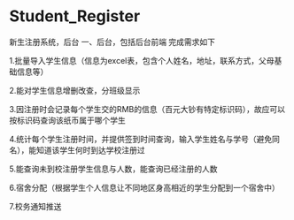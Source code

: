 # Student_Register
新生注册系统，后台
一、后台，包括后台前端
完成需求如下

1.批量导入学生信息（信息为excel表，包含个人姓名，地址，联系方式，父母基础信息等）

2.能对学生信息增删改查，分班级显示

3.因注册时会记录每个学生交的RMB的信息（百元大钞有特定标识码），故应可以按标识码查询该纸币属于哪个学生

4.统计每个学生注册时间，并提供签到时间查询，输入学生姓名与学号（避免同名），能知道该学生何时到达学校注册过

5.能查询未到校注册学生信息与人数，能查询已经注册的人数

6.宿舍分配（根据学生个人信息让不同地区身高相近的学生分配到一个宿舍中）

7.校务通知推送